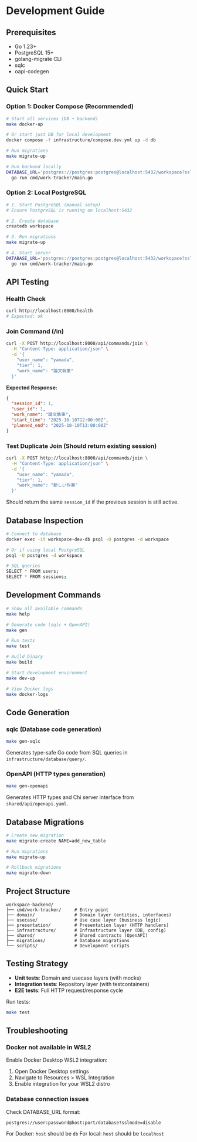 # Development Guide

## Prerequisites

- Go 1.23+
- PostgreSQL 15+
- golang-migrate CLI
- sqlc
- oapi-codegen

## Quick Start

### Option 1: Docker Compose (Recommended)

```bash
# Start all services (DB + backend)
make docker-up

# Or start just DB for local development
docker compose -f infrastructure/compose.dev.yml up -d db

# Run migrations
make migrate-up

# Run backend locally
DATABASE_URL='postgres://postgres:postgres@localhost:5432/workspace?sslmode=disable' \
  go run cmd/work-tracker/main.go
```

### Option 2: Local PostgreSQL

```bash
# 1. Start PostgreSQL (manual setup)
# Ensure PostgreSQL is running on localhost:5432

# 2. Create database
createdb workspace

# 3. Run migrations
make migrate-up

# 4. Start server
DATABASE_URL='postgres://postgres:postgres@localhost:5432/workspace?sslmode=disable' \
  go run cmd/work-tracker/main.go
```

## API Testing

### Health Check

```bash
curl http://localhost:8000/health
# Expected: ok
```

### Join Command (/in)

```bash
curl -X POST http://localhost:8000/api/commands/join \
  -H "Content-Type: application/json" \
  -d '{
    "user_name": "yamada",
    "tier": 1,
    "work_name": "論文執筆"
  }'
```

**Expected Response:**
```json
{
  "session_id": 1,
  "user_id": 1,
  "work_name": "論文執筆",
  "start_time": "2025-10-10T12:00:00Z",
  "planned_end": "2025-10-10T13:00:00Z"
}
```

### Test Duplicate Join (Should return existing session)

```bash
curl -X POST http://localhost:8000/api/commands/join \
  -H "Content-Type: application/json" \
  -d '{
    "user_name": "yamada",
    "tier": 1,
    "work_name": "新しい作業"
  }'
```

Should return the same `session_id` if the previous session is still active.

## Database Inspection

```bash
# Connect to database
docker exec -it workspace-dev-db psql -U postgres -d workspace

# Or if using local PostgreSQL
psql -U postgres -d workspace

# SQL queries
SELECT * FROM users;
SELECT * FROM sessions;
```

## Development Commands

```bash
# Show all available commands
make help

# Generate code (sqlc + OpenAPI)
make gen

# Run tests
make test

# Build binary
make build

# Start development environment
make dev-up

# View Docker logs
make docker-logs
```

## Code Generation

### sqlc (Database code generation)

```bash
make gen-sqlc
```

Generates type-safe Go code from SQL queries in `infrastructure/database/query/`.

### OpenAPI (HTTP types generation)

```bash
make gen-openapi
```

Generates HTTP types and Chi server interface from `shared/api/openapi.yaml`.

## Database Migrations

```bash
# Create new migration
make migrate-create NAME=add_new_table

# Run migrations
make migrate-up

# Rollback migrations
make migrate-down
```

## Project Structure

```
workspace-backend/
├── cmd/work-tracker/     # Entry point
├── domain/               # Domain layer (entities, interfaces)
├── usecase/              # Use case layer (business logic)
├── presentation/         # Presentation layer (HTTP handlers)
├── infrastructure/       # Infrastructure layer (DB, config)
├── shared/               # Shared contracts (OpenAPI)
├── migrations/           # Database migrations
└── scripts/              # Development scripts
```

## Testing Strategy

- **Unit tests**: Domain and usecase layers (with mocks)
- **Integration tests**: Repository layer (with testcontainers)
- **E2E tests**: Full HTTP request/response cycle

Run tests:
```bash
make test
```

## Troubleshooting

### Docker not available in WSL2

Enable Docker Desktop WSL2 integration:
1. Open Docker Desktop settings
2. Navigate to Resources > WSL Integration
3. Enable integration for your WSL2 distro

### Database connection issues

Check DATABASE_URL format:
```
postgres://user:password@host:port/database?sslmode=disable
```

For Docker: `host` should be `db`
For local: `host` should be `localhost`
